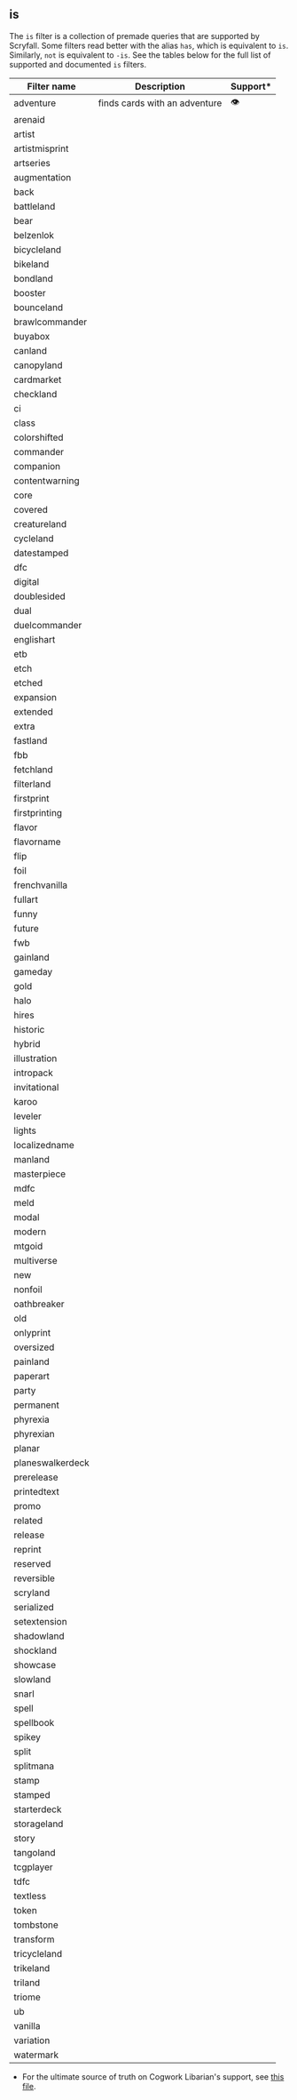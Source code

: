 ## is

The `is` filter is a collection of premade queries that are supported by Scryfall.
Some filters read better with the alias `has`, which is equivalent to `is`.
Similarly, `not` is equivalent to `-is`.
See the tables below for the full list of supported and documented `is` filters.

| Filter name      | Description                   | Support* |
|------------------|-------------------------------|----------|
| adventure        | finds cards with an adventure | 👁️      |
| arenaid          |                               |          |
| artist           |                               |          |
| artistmisprint   |                               |          |
| artseries        |                               |          |
| augmentation     |                               |          |
| back             |                               |          |
| battleland       |                               |          |
| bear             |                               |          |
| belzenlok        |                               |          |
| bicycleland      |                               |          |
| bikeland         |                               |          |
| bondland         |                               |          |
| booster          |                               |          |
| bounceland       |                               |          |
| brawlcommander   |                               |          |
| buyabox          |                               |          |
| canland          |                               |          |
| canopyland       |                               |          |
| cardmarket       |                               |          |
| checkland        |                               |          |
| ci               |                               |          |
| class            |                               |          |
| colorshifted     |                               |          |
| commander        |                               |          |
| companion        |                               |          |
| contentwarning   |                               |          |
| core             |                               |          |
| covered          |                               |          |
| creatureland     |                               |          |
| cycleland        |                               |          |
| datestamped      |                               |          |
| dfc              |                               |          |
| digital          |                               |          |
| doublesided      |                               |          |
| dual             |                               |          |
| duelcommander    |                               |          |
| englishart       |                               |          |
| etb              |                               |          |
| etch             |                               |          |
| etched           |                               |          |
| expansion        |                               |          |
| extended         |                               |          |
| extra            |                               |          |
| fastland         |                               |          |
| fbb              |                               |          |
| fetchland        |                               |          |
| filterland       |                               |          |
| firstprint       |                               |          |
| firstprinting    |                               |          |
| flavor           |                               |          |
| flavorname       |                               |          |
| flip             |                               |          |
| foil             |                               |          |
| frenchvanilla    |                               |          |
| fullart          |                               |          |
| funny            |                               |          |
| future           |                               |          |
| fwb              |                               |          |
| gainland         |                               |          |
| gameday          |                               |          |
| gold             |                               |          |
| halo             |                               |          |
| hires            |                               |          |
| historic         |                               |          |
| hybrid           |                               |          |
| illustration     |                               |          |
| intropack        |                               |          |
| invitational     |                               |          |
| karoo            |                               |          |
| leveler          |                               |          |
| lights           |                               |          |
| localizedname    |                               |          |
| manland          |                               |          |
| masterpiece      |                               |          |
| mdfc             |                               |          |
| meld             |                               |          |
| modal            |                               |          |
| modern           |                               |          |
| mtgoid           |                               |          |
| multiverse       |                               |          |
| new              |                               |          |
| nonfoil          |                               |          |
| oathbreaker      |                               |          |
| old              |                               |          |
| onlyprint        |                               |          |
| oversized        |                               |          |
| painland         |                               |          |
| paperart         |                               |          |
| party            |                               |          |
| permanent        |                               |          |
| phyrexia         |                               |          |
| phyrexian        |                               |          |
| planar           |                               |          |
| planeswalkerdeck |                               |          |
| prerelease       |                               |          |
| printedtext      |                               |          |
| promo            |                               |          |
| related          |                               |          |
| release          |                               |          |
| reprint          |                               |          |
| reserved         |                               |          |
| reversible       |                               |          |
| scryland         |                               |          |
| serialized       |                               |          |
| setextension     |                               |          |
| shadowland       |                               |          |
| shockland        |                               |          |
| showcase         |                               |          |
| slowland         |                               |          |
| snarl            |                               |          |
| spell            |                               |          |
| spellbook        |                               |          |
| spikey           |                               |          |
| split            |                               |          |
| splitmana        |                               |          |
| stamp            |                               |          |
| stamped          |                               |          |
| starterdeck      |                               |          |
| storageland      |                               |          |
| story            |                               |          |
| tangoland        |                               |          |
| tcgplayer        |                               |          |
| tdfc             |                               |          |
| textless         |                               |          |
| token            |                               |          |
| tombstone        |                               |          |
| transform        |                               |          |
| tricycleland     |                               |          |
| trikeland        |                               |          |
| triland          |                               |          |
| triome           |                               |          |
| ub               |                               |          |
| vanilla          |                               |          |
| variation        |                               |          |
| watermark        |                               |          |

* For the ultimate source of truth on Cogwork Libarian's support, see [this file]().